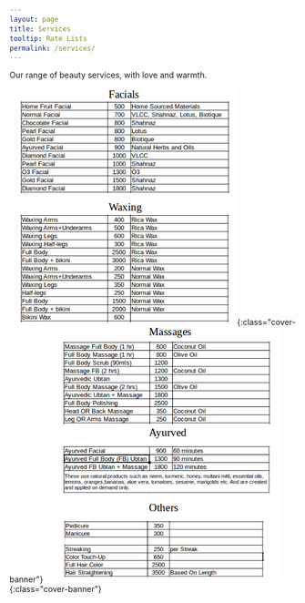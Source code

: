 ```yaml
---
layout: page
title: Services
tooltip: Rate Lists 
permalink: /services/
---
```


Our range of beauty services, with love and warmth.

![minty-product](/assets/page1.png){:class="cover-banner"}
![minty-product](/assets/page2.png){:class="cover-banner"}
